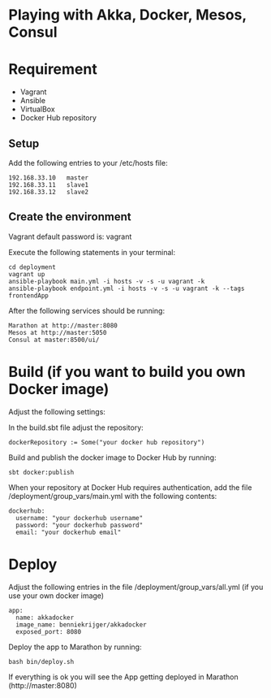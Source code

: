 Playing with Akka, Docker, Mesos, Consul
========================================

# Requirement
* Vagrant
* Ansible
* VirtualBox
* Docker Hub repository

## Setup

Add the following entries to your /etc/hosts file:
```
192.168.33.10	master
192.168.33.11	slave1 
192.168.33.12	slave2 
```

## Create the environment

Vagrant default password is: vagrant

Execute the following statements in your terminal:

```
cd deployment
vagrant up
ansible-playbook main.yml -i hosts -v -s -u vagrant -k
ansible-playbook endpoint.yml -i hosts -v -s -u vagrant -k --tags frontendApp
```

After the following services should be running:
 
```
Marathon at http://master:8080
Mesos at http://master:5050
Consul at master:8500/ui/
```

# Build (if you want to build you own Docker image)

Adjust the following settings:

In the build.sbt file adjust the repository:

```
dockerRepository := Some("your docker hub repository")
```

Build and publish the docker image to Docker Hub by running:

```
sbt docker:publish
```

When your repository at Docker Hub requires authentication, add the file /deployment/group_vars/main.yml with the following contents:

```
dockerhub:
  username: "your dockerhub username"
  password: "your dockerhub password"
  email: "your dockerhub email"
```

# Deploy

Adjust the following entries in the file /deployment/group_vars/all.yml (if you use your own docker image) 

```
app:
  name: akkadocker
  image_name: benniekrijger/akkadocker
  exposed_port: 8080
```

Deploy the app to Marathon by running:

```
bash bin/deploy.sh
```

If everything is ok you will see the App getting deployed in Marathon (http://master:8080)